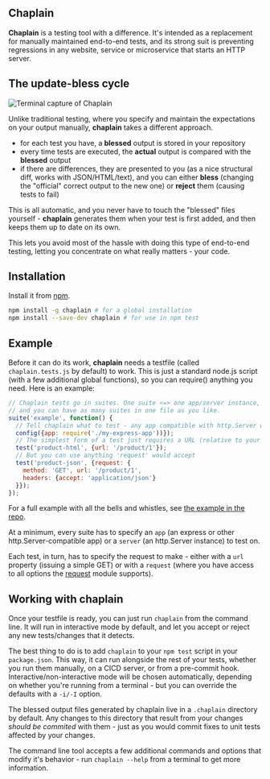 ## Chaplain

**Chaplain** is a testing tool with a difference. It's intended as a replacement for manually maintained end-to-end tests, and its strong suit is preventing regressions in any website, service or microservice that starts an HTTP server. 

## The update-bless cycle

![Terminal capture of Chaplain](http://i.imgur.com/TqNgwCq.gif)

Unlike traditional testing, where you specify and maintain the expectations on your output manually, **chaplain** takes a different approach.

* for each test you have, a **blessed** output is stored in your repository
* every time tests are executed, the **actual** output is compared with the **blessed** output
* if there are differences, they are presented to you (as a nice structural diff, works with JSON/HTML/text), and you can either **bless** (changing the "official" correct output to the new one) or **reject** them (causing tests to fail)
 
This is all automatic, and you never have to touch the "blessed" files yourself - **chaplain** generates them when your test is first added, and then keeps them up to date on its own. 

This lets you avoid most of the hassle with doing this type of end-to-end testing, letting you concentrate on what really matters - your code.

## Installation

Install it from [npm].

```sh
npm install -g chaplain # for a global installation
npm install --save-dev chaplain # for use in npm test
```

## Example

Before it can do its work, **chaplain** needs a testfile (called `chaplain.tests.js` by default) to work. This is just a standard node.js script (with a few additional global functions), so you can require() anything you need. Here is an example:

```javascript
// Chaplain tests go in suites. One suite <=> one app/server instance,
// and you can have as many suites in one file as you like.
suite('example', function() {
  // Tell chaplain what to test - any app compatible with http.Server will do
  config({app: require('./my-express-app'))});
  // The simplest form of a test just requires a URL (relative to your app).
  test('product-html', {url: '/product/1'});
  // But you can use anything 'request' would accept
  test('product-json', {request: {
    method: 'GET', url: '/product/1',
    headers: {accept: 'application/json'}
  }});
});
```

For a full example with all the bells and whistles, see [the example in the repo](https://github.com/krajzeg/chaplain/blob/master/example/chaplain.tests.js).

At a minimum, every suite has to specify an `app` (an express or other http.Server-compatible app) or a `server` (an http.Server instance) to test on.

Each test, in turn, has to specify the request to make - either with a `url` property (issuing a simple GET) or with a `request` (where you have access to all options the [request] module supports).

## Working with chaplain

Once your testfile is ready, you can just run `chaplain` from the command line. It will run in interactive mode by default, and let you accept or reject any new tests/changes that it detects.

The best thing to do is to add `chaplain` to your `npm test` script in your `package.json`. This way, it can run alongside the rest of your tests, whether you run them manually, on a CICD server, or from a pre-commit hook. Interactive/non-interactive mode will be chosen automatically, depending on whether you're running from a terminal - but you can override the defaults with a `-i/-I` option.

The blessed output files generated by chaplain live in a `.chaplain` directory by default. Any changes to this directory that result from your changes *should be commited* with them - just as you would commit fixes to unit tests affected by your changes.

The command line tool accepts a few additional commands and options that modify it's behavior - run `chaplain --help` from a terminal to get more information.

[npm]: https://www.npmjs.com
[request]: https://github.com/request/request
